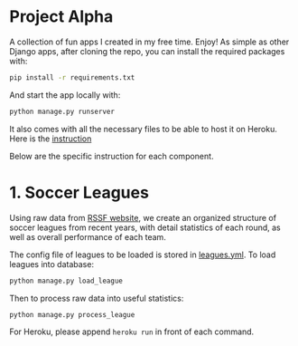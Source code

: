 # Project Alpha
A collection of fun apps I created in my free time. Enjoy!
As simple as other Django apps, after cloning the repo, you can install the required packages with:
```bash
pip install -r requirements.txt
```
And start the app locally with:
```bash
python manage.py runserver
```
It also comes with all the necessary files to be able to host it on Heroku. Here is the [instruction](https://devcenter.heroku.com/articles/deploying-python)

Below are the specific instruction for each component.
# 1. Soccer Leagues
Using raw data from [RSSF website](http://www.rsssf.com), we create an organized structure of soccer leagues from recent years, with detail statistics of each round, as well as overall performance of each team.

The config file of leagues to be loaded is stored in [leagues.yml](soccer/management/commands/leagues.yml). To load leagues into database:
```bash
python manage.py load_league
```
Then to process raw data into useful statistics:
```bash
python manage.py process_league
```
For Heroku, please append `heroku run` in front of each command.
